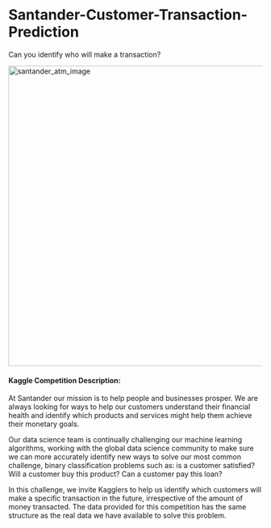 # Santander-Customer-Transaction-Prediction
Can you identify who will make a transaction?






<img width="594" alt="santander_atm_image" src="https://user-images.githubusercontent.com/30737713/66864019-41b93100-ef62-11e9-861b-30713f74bbe4.png">

#### Kaggle Competition Description:

At Santander our mission is to help people and businesses prosper. We are always looking for ways to help our customers understand their financial health and identify which products and services might help them achieve their monetary goals.

Our data science team is continually challenging our machine learning algorithms, working with the global data science community to make sure we can more accurately identify new ways to solve our most common challenge, binary classification problems such as: is a customer satisfied? Will a customer buy this product? Can a customer pay this loan?

In this challenge, we invite Kagglers to help us identify which customers will make a specific transaction in the future, irrespective of the amount of money transacted. The data provided for this competition has the same structure as the real data we have available to solve this problem.
